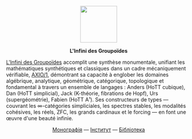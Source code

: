 <p align="center">
<picture>
<source media="(prefers-color-scheme: dark)" srcset="https://avatars.githubusercontent.com/u/17128096?s=400&u=66a63d4cdd9625b2b4b37d724cc00fe6401e5bd8&v=4">
<img src="https://avatars.githubusercontent.com/u/17128096?s=400&u=66a63d4cdd9625b2b4b37d724cc00fe6401e5bd8&v=4" width=100 lt="N2O.DEV">
</picture>
</p>

<p align="center"><strong>L'Infini des Groupoïdes</strong></p>

<p><a href="https://groupoid.space">L'Infini des Groupoïdes</a> accomplit une synthèse monumentale, unifiant les mathématiques synthétiques et classiques dans un cadre mécaniquement vérifiable, <a href="https://axio.groupoid.space">AXIO/1</a>, démontrant sa capacité à englober les domaines algébrique, analytique, géométrique, catégorique, topologique et fondamental à travers un ensemble de langages : Anders (HoTT cubique), Dan (HoTT simplicial), Jack (K-théorie, fibrations de Hopf), Urs (supergéométrie), Fabien (HoTT A¹). Ses constructeurs de types — couvrant les ∞-catégories simpliciales, les spectres stables, les modalités cohésives, les réels, ZFC, les grands cardinaux et le forcing — en font une œuvre d'une beauté infinie.</p>

<p align="center">
<a href="https://axiosis.github.io/books/axio/axio.pdf">Монографія</a> —
<a href="https://groupoid.space/institute/index.htm">Інститут</a> —
<a href="https://anders.groupoid.space/lib/">Бібліотека</a>
</p>

